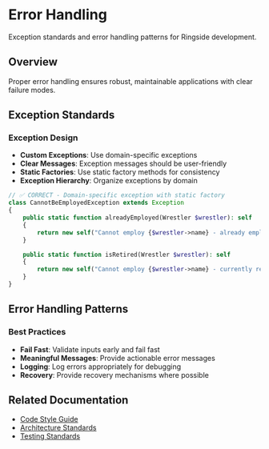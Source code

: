 # Error Handling

Exception standards and error handling patterns for Ringside development.

## Overview

Proper error handling ensures robust, maintainable applications with clear failure modes.

## Exception Standards

### Exception Design
- **Custom Exceptions**: Use domain-specific exceptions
- **Clear Messages**: Exception messages should be user-friendly
- **Static Factories**: Use static factory methods for consistency
- **Exception Hierarchy**: Organize exceptions by domain

```php
// ✅ CORRECT - Domain-specific exception with static factory
class CannotBeEmployedException extends Exception
{
    public static function alreadyEmployed(Wrestler $wrestler): self
    {
        return new self("Cannot employ {$wrestler->name} - already employed.");
    }

    public static function isRetired(Wrestler $wrestler): self
    {
        return new self("Cannot employ {$wrestler->name} - currently retired.");
    }
}
```

## Error Handling Patterns

### Best Practices
- **Fail Fast**: Validate inputs early and fail fast
- **Meaningful Messages**: Provide actionable error messages
- **Logging**: Log errors appropriately for debugging
- **Recovery**: Provide recovery mechanisms where possible

## Related Documentation
- [Code Style Guide](code-style.md)
- [Architecture Standards](architecture.md)
- [Testing Standards](testing.md)
